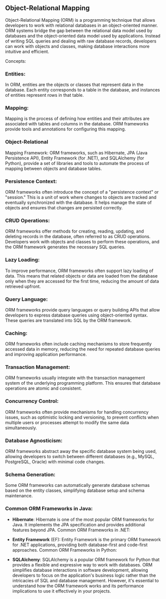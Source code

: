 ## Object-Relational Mapping
Object-Relational Mapping (ORM) is a programming technique that allows developers to work with relational databases in an object-oriented manner. ORM systems bridge the gap between the relational data model used by databases and the object-oriented data model used by applications. Instead of writing SQL queries and dealing with raw database records, developers can work with objects and classes, making database interactions more intuitive and efficient.

Concepts:
### Entities: 
In ORM, entities are the objects or classes that represent data in the database. Each entity corresponds to a table in the database, and instances of entities represent rows in that table.

### Mapping:
Mapping is the process of defining how entities and their attributes are associated with tables and columns in the database. ORM frameworks provide tools and annotations for configuring this mapping.

### Object-Relational 
Mapping Framework: ORM frameworks, such as Hibernate, JPA (Java Persistence API), Entity Framework (for .NET), and SQLAlchemy (for Python), provide a set of libraries and tools to automate the process of mapping between objects and database tables.

### Persistence Context: 
ORM frameworks often introduce the concept of a "persistence context" or "session." This is a unit of work where changes to objects are tracked and eventually synchronized with the database. It helps manage the state of objects and ensures that changes are persisted correctly.

### CRUD Operations: 
ORM frameworks offer methods for creating, reading, updating, and deleting records in the database, often referred to as CRUD operations. Developers work with objects and classes to perform these operations, and the ORM framework generates the necessary SQL queries.

### Lazy Loading: 
To improve performance, ORM frameworks often support lazy loading of data. This means that related objects or data are loaded from the database only when they are accessed for the first time, reducing the amount of data retrieved upfront.

### Query Language: 
ORM frameworks provide query languages or query building APIs that allow developers to express database queries using object-oriented syntax. These queries are translated into SQL by the ORM framework.

### Caching: 
ORM frameworks often include caching mechanisms to store frequently accessed data in memory, reducing the need for repeated database queries and improving application performance.

### Transaction Management: 
ORM frameworks usually integrate with the transaction management system of the underlying programming platform. This ensures that database operations are atomic and consistent.

### Concurrency Control:
ORM frameworks often provide mechanisms for handling concurrency issues, such as optimistic locking and versioning, to prevent conflicts when multiple users or processes attempt to modify the same data simultaneously.

### Database Agnosticism: 
ORM frameworks abstract away the specific database system being used, allowing developers to switch between different databases (e.g., MySQL, PostgreSQL, Oracle) with minimal code changes.

### Schema Generation: 
Some ORM frameworks can automatically generate database schemas based on the entity classes, simplifying database setup and schema maintenance.

### Common ORM Frameworks in Java:

- **Hibernate**: Hibernate is one of the most popular ORM frameworks for Java. It implements the JPA specification and provides additional features beyond JPA.
Common ORM Frameworks in .NET:

- **Entity Framework** (EF): Entity Framework is the primary ORM framework for .NET applications, providing both database-first and code-first approaches.
Common ORM Frameworks in Python:

- **SQLAlchemy**: SQLAlchemy is a popular ORM framework for Python that provides a flexible and expressive way to work with databases.
ORM simplifies database interactions in software development, allowing developers to focus on the application's business logic rather than the intricacies of SQL and database management. However, it's essential to understand how the ORM framework works and its performance implications to use it effectively in your projects.